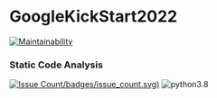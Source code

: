﻿# GoogleKickStart2022
[![Maintainability](https://api.codeclimate.com/v1/badges/aca1cfeb8b1b0c45a9c4/maintainability)](https://codeclimate.com/github/ahmedtariq01/GoogleKickStart2022/maintainability)
### Static Code Analysis

[![Issue Count](https://api.codeclimate.com/v1/badges/aca1cfeb8b1b0c45a9c4/maintainability)/badges/issue_count.svg)](https://api.codeclimate.com/v1/badges/aca1cfeb8b1b0c45a9c4/maintainability) 
![python3.8](https://img.shields.io/badge/python-3.8-blue.svg)
